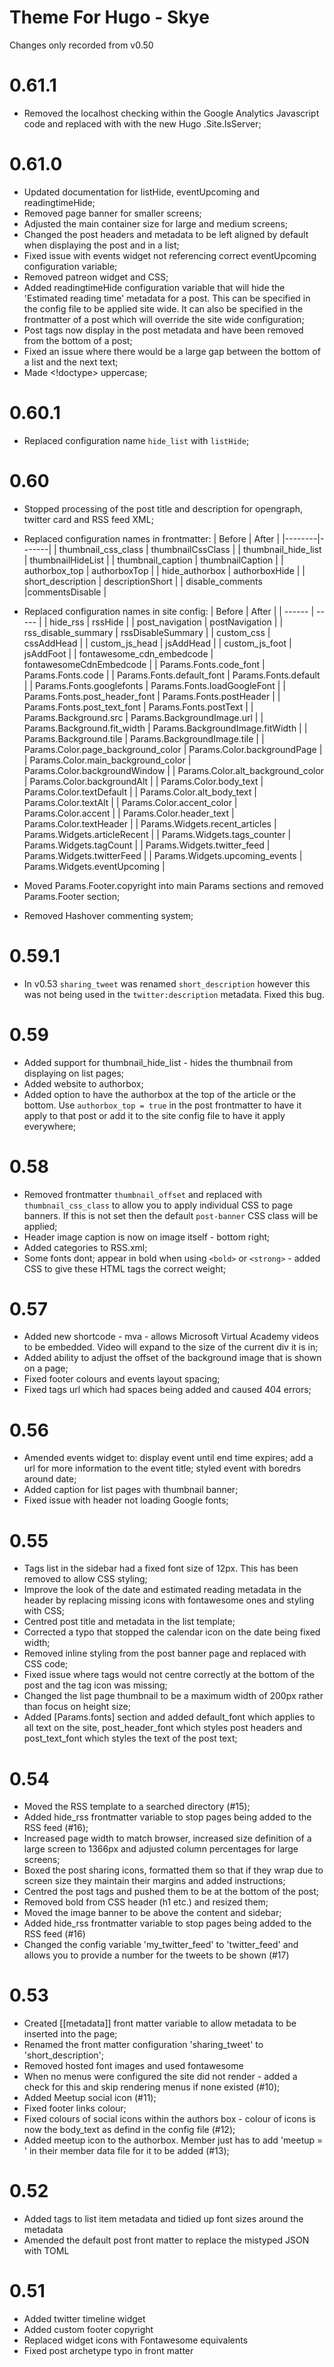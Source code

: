 # Theme For Hugo - Skye

Changes only recorded from v0.50

# 0.61.1

* Removed the localhost checking within the Google Analytics Javascript code and replaced with with the new Hugo .Site.IsServer;

# 0.61.0

* Updated documentation for listHide, eventUpcoming and readingtimeHide;
* Removed page banner for smaller screens;
* Adjusted the main container size for large and medium screens;
* Changed the post headers and metadata to be left aligned by default when displaying the post and in a list;
* Fixed issue with events widget not referencing correct eventUpcoming configuration variable;
* Removed patreon widget and CSS;
* Added readingtimeHide configuration variable that will hide the 'Estimated reading time' metadata for a post. This can be specified in the config file to be applied site wide. It can also be specified in the frontmatter of a post which will override the site wide configuration;
* Post tags now display in the post metadata and have been removed from the bottom of a post;
* Fixed an issue where there would be a large gap between the bottom of a list and the next text;
* Made <!doctype> uppercase;
# 0.60.1

* Replaced configuration name `hide_list` with `listHide`;
# 0.60

* Stopped processing of the post title and description for opengraph, twitter card and RSS feed XML;

* Replaced configuration names in frontmatter:
  | Before | After |
  |--------|-------|
  | thumbnail_css_class | thumbnailCssClass |
  | thumbnail_hide_list | thumbnailHideList |
  | thumbnail_caption | thumbnailCaption |
  | authorbox_top | authorboxTop |
  | hide_authorbox | authorboxHide |
  | short_description | descriptionShort |
  | disable_comments |commentsDisable |

* Replaced configuration names in site config:
  | Before | After |
  | ------ | ----- |
  | hide_rss | rssHide |
  | post_navigation | postNavigation |
  | rss_disable_summary | rssDisableSummary |
  | custom_css | cssAddHead |
  | custom_js_head | jsAddHead |
  | custom_js_foot | jsAddFoot |
  | fontawesome_cdn_embedcode | fontawesomeCdnEmbedcode |
  | Params.Fonts.code_font | Params.Fonts.code |
  | Params.Fonts.default_font | Params.Fonts.default |
  | Params.Fonts.googlefonts | Params.Fonts.loadGoogleFont |
  | Params.Fonts.post_header_font | Params.Fonts.postHeader |
  | Params.Fonts.post_text_font | Params.Fonts.postText |
  | Params.Background.src | Params.BackgroundImage.url |
  | Params.Background.fit_width | Params.BackgroundImage.fitWidth |
  | Params.Background.tile | Params.BackgroundImage.tile |
  | Params.Color.page_background_color | Params.Color.backgroundPage |
  | Params.Color.main_background_color | Params.Color.backgroundWindow |
  | Params.Color.alt_background_color | Params.Color.backgroundAlt |
  | Params.Color.body_text | Params.Color.textDefault |
  | Params.Color.alt_body_text | Params.Color.textAlt |
  | Params.Color.accent_color | Params.Color.accent |
  | Params.Color.header_text | Params.Color.textHeader |
  | Params.Widgets.recent_articles | Params.Widgets.articleRecent |
  | Params.Widgets.tags_counter | Params.Widgets.tagCount |
  | Params.Widgets.twitter_feed | Params.Widgets.twitterFeed |
  | Params.Widgets.upcoming_events | Params.Widgets.eventUpcoming |

* Moved Params.Footer.copyright into main Params sections and removed Params.Footer section;

* Removed Hashover commenting system;

# 0.59.1

* In v0.53 `sharing_tweet` was renamed `short_description` however this was not being used in the `twitter:description` metadata. Fixed this bug.

# 0.59
* Added support for thumbnail_hide_list - hides the thumbnail from displaying on list pages;
* Added website to authorbox;
* Added option to have the authorbox at the top of the article or the bottom. Use `authorbox_top = true` in the post frontmatter to have it apply to that post or add it to the site config file to have it apply everywhere;  

# 0.58
* Removed frontmatter `thumbnail_offset` and replaced with `thumbnail_css_class` to allow you to apply individual CSS to page banners. If this is not set then the default `post-banner` CSS class will be applied;
* Header image caption is now on image itself - bottom right;
* Added categories to RSS.xml;
* Some fonts dont; appear in bold when using `<bold>` or `<strong>` - added CSS to give these HTML tags the correct weight;

# 0.57
* Added new shortcode - mva - allows Microsoft Virtual Academy videos to be embedded. Video will expand to the size of the current div it is in;
* Added ability to adjust the offset of the background image that is shown on a page;
* Fixed footer colours and events layout spacing;
* Fixed tags url which had spaces being added and caused 404 errors;

# 0.56

* Amended events widget to: display event until end time expires; add a url for more information to the event title; styled event with boredrs around date;
* Added caption for list pages with thumbnail banner;
* Fixed issue with header not loading Google fonts;

# 0.55 

* Tags list in the sidebar had a fixed font size of 12px. This has been removed to allow CSS styling;
* Improve the look of the date and estimated reading metadata in the header by replacing missing icons with fontawesome ones and styling with CSS;
* Centred post title and metadata in the list template;
* Corrected a typo that stopped the calendar icon on the date being fixed width;
* Removed inline styling from the post banner page and replaced with CSS code;
* Fixed issue where tags would not centre correctly at the bottom of the post and the tag icon was missing;
* Changed the list page thumbnail to be a maximum width of 200px rather than focus on height size;
* Added [Params.fonts] section and added default_font which applies to all text on the site, post_header_font which styles post headers and post_text_font which styles the text of the post text;

# 0.54

* Moved the RSS template to a searched directory (#15);
* Added hide_rss frontmatter variable to stop pages being added to the RSS feed (#16);
* Increased page width to match browser, increased size definition of a large screen to 1366px and adjusted column percentages for large screens;
* Boxed the post sharing icons, formatted them so that if they wrap due to screen size they maintain their margins and added instructions;
* Centred the post tags and pushed them to be at the bottom of the post;
* Removed bold from CSS header (h1 etc.) and resized them;
* Moved the image banner to be above the content and sidebar; 
* Added hide_rss frontmatter variable to stop pages being added to the RSS feed (#16)
* Changed the config variable 'my_twitter_feed' to 'twitter_feed' and allows you to provide a number for the tweets to be shown (#17)

# 0.53

* Created [[metadata]] front matter variable to allow metadata to be inserted into the page;
* Renamed the front matter configuration 'sharing_tweet' to 'short_description'; 
* Removed hosted font images and used fontawesome
* When no menus were configured the site did not render - added a check for this and skip rendering menus if none existed (#10);
* Added Meetup social icon (#11);
* Fixed footer links colour;
* Fixed colours of social icons within the authors box - colour of icons is now the body_text as defind in the config file (#12);
* Added meetup icon to the authorbox. Member just has to add 'meetup = <meetup name>' in their member data file for it to be added (#13);

# 0.52

* Added tags to list item metadata and tidied up font sizes around the metadata
* Amended the default post front matter to replace the mistyped JSON with TOML

# 0.51

* Added twitter timeline widget
* Added custom footer copyright
* Replaced widget icons with Fontawesome equivalents
* Fixed post archetype typo in front matter
